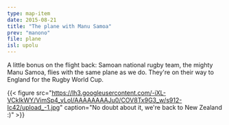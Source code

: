 ```yaml
---
type: map-item
date: 2015-08-21
title: "The plane with Manu Samoa"
prev: "manono"
file: plane
isl: upolu
---
```


A little bonus on the flight back: Samoan national rugby team, the mighty Manu Samoa, flies with the same plane as we do. They're on their way to England for the Rugby World Cup.

{{< figure src="https://lh3.googleusercontent.com/-iXL-VCkIkWY/VimSp4_yLoI/AAAAAAAAJu0/COV8Tx9G3_w/s912-Ic42/upload_-1.jpg" caption="No doubt about it, we're back to New Zealand :)" >}}